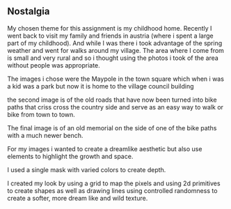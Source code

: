 ## Nostalgia

My chosen theme for this assignment is my childhood home. Recently I went back to visit my family and friends in austria (where i spent a large part of my childhood). And while I was there i took advantage of the spring weather and went for walks around my village. The area where I come from is small and very rural and so i thought using the photos i took of the area without people was appropriate.

The images i chose were the Maypole in the town square which when i was a kid was a park but now it is home to the village council building

the second image is of the old roads that have now been turned into bike paths that criss cross the country side and serve as an easy way to walk or bike from town to town.

The final image is of an old memorial on the side of one of the bike paths with a much newer bench.

For my images i wanted to create a dreamlike aesthetic but also use elements to highlight the growth and space. 

I used a single mask with varied colors to create depth.

I created my look by using a grid to map the pixels and using 2d primitives to create shapes as well as drawing lines using controlled randomness to create a softer, more dream like and wild texture.










